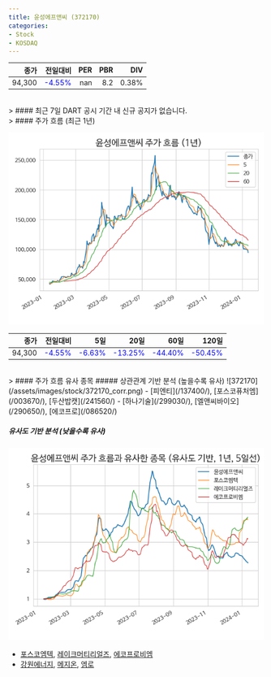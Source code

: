 ```yaml
---
title: 윤성에프앤씨 (372170)
categories:
- Stock
- KOSDAQ
---
```


|종가|전일대비|PER|PBR|DIV|
|---:|-------:|--:|--:|--:|
|94,300|<span style="color: blue">-4.55%</span>|nan|8.2|0.38%|

<!-- more -->

<br>
> #### 최근 7일 DART 공시
기간 내 신규 공지가 없습니다.

<br>
> #### 주가 흐름 (최근 1년)

![372170](/assets/images/stock/372170.png)

|종가|전일대비|5일|20일|60일|120일|
|---:|-------:|--:|---:|---:|----:|
|94,300|<span style="color: blue">-4.55%</span>|<span style="color: blue">-6.63%</span>|<span style="color: blue">-13.25%</span>|<span style="color: blue">-44.40%</span>|<span style="color: blue">-50.45%</span>|

<br>
> #### 주가 흐름 유사 종목
##### 상관관계 기반 분석 (높을수록 유사)
![372170](/assets/images/stock/372170_corr.png)
- [피엔티](/137400/), [포스코퓨처엠](/003670/), [두산밥캣](/241560/)
- [하나기술](/299030/), [엘앤씨바이오](/290650/), [에코프로](/086520/)

##### 유사도 기반 분석 (낮을수록 유사)	
![372170](/assets/images/stock/372170_sim.png)
- [포스코엠텍](/009520/), [레이크머티리얼즈](/281740/), [에코프로비엠](/247540/)
- [강원에너지](/114190/), [메지온](/140410/), [엠로](/058970/)